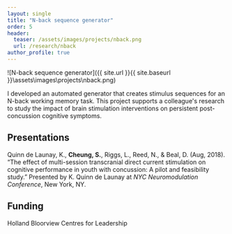 ```yaml
---
layout: single
title: "N-back sequence generator"
order: 5
header:
  teaser: /assets/images/projects/nback.png
  url: /research/nback
author_profile: true
---
```


![N-back sequence generator]({{ site.url }}{{ site.baseurl }}\assets\images\projects\nback.png)

I developed an automated generator that creates stimulus sequences for an N-back working memory task. This project supports a colleague's research to study the impact of brain stimulation interventions on persistent post-concussion cognitive symptoms.

## Presentations
Quinn de Launay, K., **Cheung, S.**, Riggs, L., Reed, N., & Beal, D. (Aug, 2018). “The effect of multi-session transcranial direct current stimulation on cognitive performance in youth with concussion: A pilot and feasibility study.” Presented by K. Quinn de Launay at *NYC Neuromodulation Conference*, New York, NY.

## Funding
Holland Bloorview Centres for Leadership
